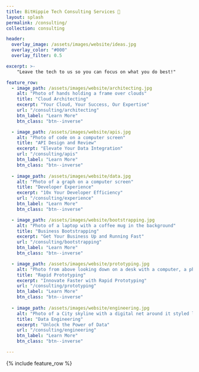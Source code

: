 ```yaml
---
title: BitHippie Tech Consulting Services 👋
layout: splash
permalink: /consulting/
collection: consulting

header:
  overlay_image: /assets/images/website/ideas.jpg
  overlay_color: "#000"
  overlay_filter: 0.5

excerpt: >-
    "Leave the tech to us so you can focus on what you do best!"

feature_row:
  - image_path: /assets/images/website/architecting.jpg
    alt: "Photo of hands holding a frame over clouds"
    title: "Cloud Architecting"
    excerpt: "Your Cloud, Your Success, Our Expertise"
    url: "/consulting/architecting"
    btn_label: "Learn More"
    btn_class: "btn--inverse"

  - image_path: /assets/images/website/apis.jpg
    alt: "Photo of code on a computer screen"
    title: "API Design and Review"
    excerpt: "Elevate Your Data Integration"
    url: "/consulting/apis"
    btn_label: "Learn More"
    btn_class: "btn--inverse"
  
  - image_path: /assets/images/website/data.jpg
    alt: "Photo of a graph on a computer screen"
    title: "Developer Experience"
    excerpt: "10x Your Developer Efficiency"
    url: "/consulting/experience"
    btn_label: "Learn More"
    btn_class: "btn--inverse"

  - image_path: /assets/images/website/bootstrapping.jpg
    alt: "Photo of a laptop with a coffee mug in the background"
    title: "Business Bootstrapping"
    excerpt: "Get Your Business Up and Running Fast"
    url: "/consulting/bootstrapping"
    btn_label: "Learn More"
    btn_class: "btn--inverse"

  - image_path: /assets/images/website/prototyping.jpg
    alt: "Photo from above looking down on a desk with a computer, a phone, and some papers with designs"
    title: "Rapid Prototyping"
    excerpt: "Innovate Faster with Rapid Prototyping"
    url: "/consulting/prototyping"
    btn_label: "Learn More"
    btn_class: "btn--inverse"
  
  - image_path: /assets/images/website/engineering.jpg
    alt: "Photo of a City skyline with a digital net around it styled like a wormhole"
    title: "Data Engineering"
    excerpt: "Unlock the Power of Data"
    url: "/consulting/engineering"
    btn_label: "Learn More"
    btn_class: "btn--inverse"

---
```



{% include feature_row %}
